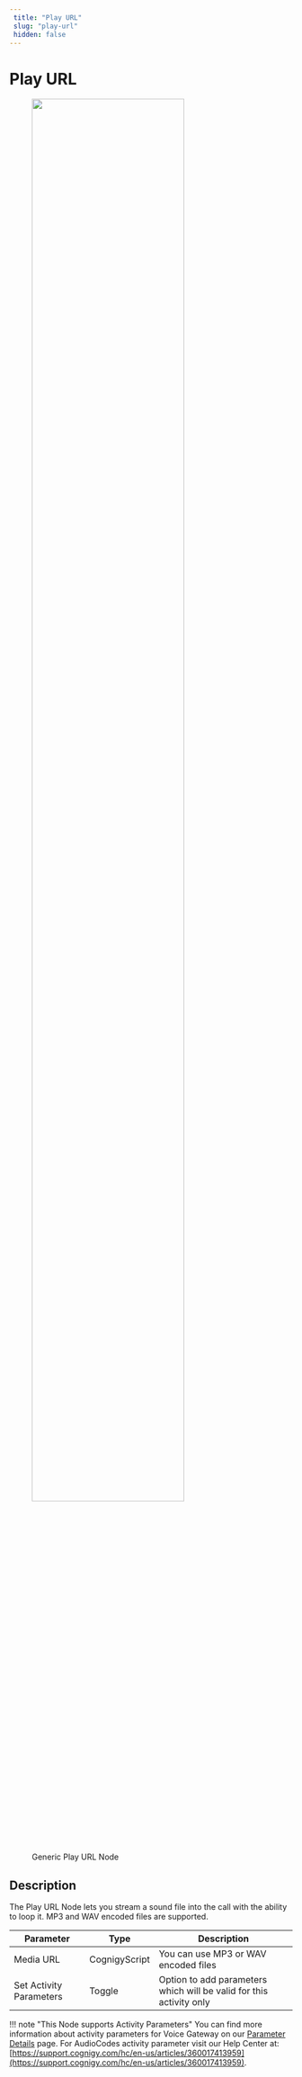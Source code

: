 ```yaml
---
 title: "Play URL" 
 slug: "play-url" 
 hidden: false 
---
```


# Play URL

<figure>
  <img class="image-center" src="{{config.site_url}}ai/nodes/images/generic-voice/play-url.png" width="80%" />
  <figcaption>Generic Play URL Node</figcaption>
</figure>

## Description
<div class="divider"></div>

The Play URL Node lets you stream a sound file into the call with the ability to loop it. MP3 and WAV encoded files are supported.

| Parameter               | Type          | Description                                                         |
|-------------------------|---------------|---------------------------------------------------------------------|
| Media URL               | CognigyScript | You can use MP3 or WAV encoded files                                |
| Set Activity Parameters | Toggle        | Option to add parameters which will be valid for this activity only |

!!! note "This Node supports Activity Parameters"
    You can find more information about activity parameters for Voice Gateway on our [Parameter Details](../voice-gateway/parameter-details.md) page. For AudioCodes activity parameter visit our Help Center at: [https://support.cognigy.com/hc/en-us/articles/360017413959](https://support.cognigy.com/hc/en-us/articles/360017413959). 